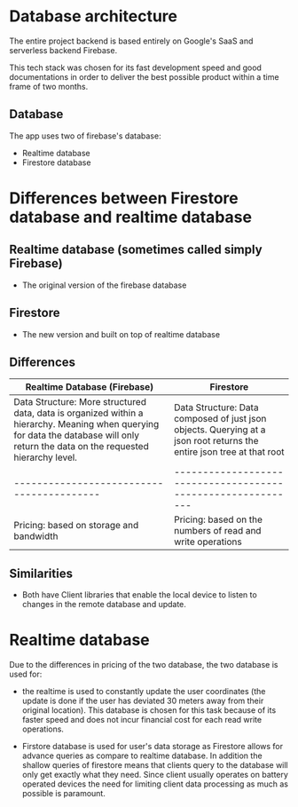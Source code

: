 # Database architecture

The entire project backend is based entirely on Google's SaaS and serverless
backend Firebase. 

This tech stack was chosen for its fast development speed and good documentations
in order to deliver the best possible product within a time frame of two months.

## Database
The app uses two of firebase's database:
- Realtime database
- Firestore database

# Differences between Firestore database and realtime database

## Realtime database (sometimes called simply Firebase)
- The original version of the firebase database

## Firestore
- The new version and built on top of realtime database 

## Differences

| Realtime Database (Firebase)                                                                                                                                            	| Firestore                                                                                            	|
|-------------------------------------------------------------------------------------------------------------------------------------------------------------------------	|------------------------------------------------------------------------------------------------------	|
| Data Structure: More structured data, data is organized within a hierarchy. Meaning when querying for data the database will only return the data on the requested hierarchy level. 	| Data Structure: Data composed of just json objects. Querying at a json root returns the entire json tree at that root 	|
|-----------------------------------------|------------------------------------------------------------|
| Pricing: based on storage and bandwidth | Pricing: based on the numbers of read and write operations |

## Similarities 
- Both have Client libraries that enable the local device to listen to changes
  in the remote database and update.

# Realtime database
Due to the differences in pricing of the two database, the two database is 
used for: 

- the realtime is used to constantly update the user coordinates (the update is
  done if the user has deviated 30 meters away from their original location).
  This database is chosen for this task because of its faster speed and does
  not incur financial cost for each read write operations.

- Firstore database is used for user's data storage as Firestore allows for
  advance queries as compare to realtime database. In addition the shallow
  queries of firestore means that clients query to the database will only get
  exactly what they need. Since client usually operates on battery operated 
  devices the need for limiting client data processing as much as possible is 
  paramount.


